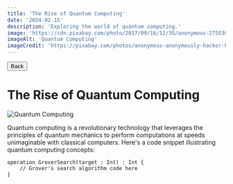```yaml
---
title: 'The Rise of Quantum Computing'
date: '2024-02-15'
description: 'Exploring the world of quantum computing.'
image: 'https://cdn.pixabay.com/photo/2017/09/16/12/35/anonymous-2755365_1280.jpg'
imageAlt: 'Quantum Computing'
imageCredit: 'https://pixabay.com/photos/anonymous-anonymously-hacker-hack-2755365/'
---
```

<html>
    <head>
        <link rel="stylesheet" href="/post.css" />
    </head>
    <button onclick="window.history.back()">Back</button>
</html>

# The Rise of Quantum Computing

![Quantum Computing](https://cdn.pixabay.com/photo/2017/09/16/12/35/anonymous-2755365_1280.jpg)

Quantum computing is a revolutionary technology that leverages the principles of quantum mechanics to perform computations at speeds unimaginable with classical computers. Here's a code snippet illustrating quantum computing concepts:

```qsharp
operation GroverSearch(target : Int) : Int {
    // Grover's search algorithm code here
}
